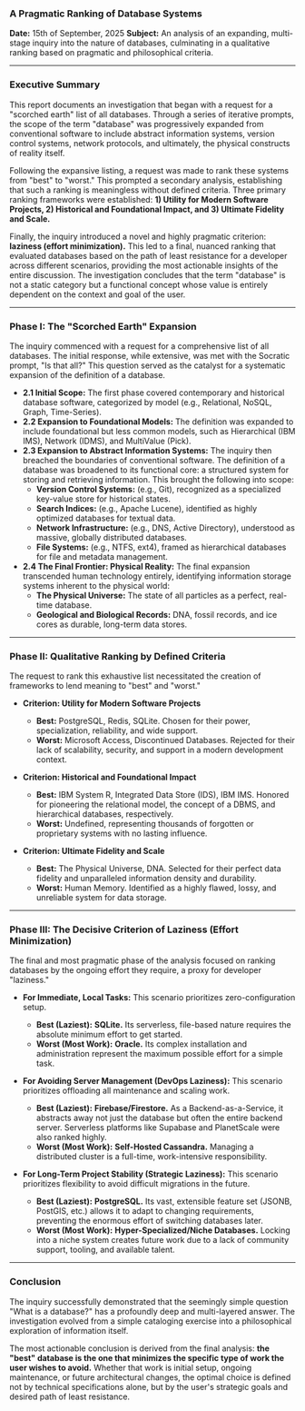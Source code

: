 ### **A Pragmatic Ranking of Database Systems**

**Date:** 15th of September, 2025
**Subject:** An analysis of an expanding, multi-stage inquiry into the nature of databases, culminating in a qualitative ranking based on pragmatic and philosophical criteria.

---

### Executive Summary

This report documents an investigation that began with a request for a "scorched earth" list of all databases. Through a series of iterative prompts, the scope of the term "database" was progressively expanded from conventional software to include abstract information systems, version control systems, network protocols, and ultimately, the physical constructs of reality itself.

Following the expansive listing, a request was made to rank these systems from "best" to "worst." This prompted a secondary analysis, establishing that such a ranking is meaningless without defined criteria. Three primary ranking frameworks were established: **1) Utility for Modern Software Projects, 2) Historical and Foundational Impact, and 3) Ultimate Fidelity and Scale.**

Finally, the inquiry introduced a novel and highly pragmatic criterion: **laziness (effort minimization).** This led to a final, nuanced ranking that evaluated databases based on the path of least resistance for a developer across different scenarios, providing the most actionable insights of the entire discussion. The investigation concludes that the term "database" is not a static category but a functional concept whose value is entirely dependent on the context and goal of the user.

---

### Phase I: The "Scorched Earth" Expansion

The inquiry commenced with a request for a comprehensive list of all databases. The initial response, while extensive, was met with the Socratic prompt, "Is that all?" This question served as the catalyst for a systematic expansion of the definition of a database.

*   **2.1 Initial Scope:** The first phase covered contemporary and historical database software, categorized by model (e.g., Relational, NoSQL, Graph, Time-Series).
*   **2.2 Expansion to Foundational Models:** The definition was expanded to include foundational but less common models, such as Hierarchical (IBM IMS), Network (IDMS), and MultiValue (Pick).
*   **2.3 Expansion to Abstract Information Systems:** The inquiry then breached the boundaries of conventional software. The definition of a database was broadened to its functional core: a structured system for storing and retrieving information. This brought the following into scope:
    *   **Version Control Systems:** (e.g., Git), recognized as a specialized key-value store for historical states.
    *   **Search Indices:** (e.g., Apache Lucene), identified as highly optimized databases for textual data.
    *   **Network Infrastructure:** (e.g., DNS, Active Directory), understood as massive, globally distributed databases.
    *   **File Systems:** (e.g., NTFS, ext4), framed as hierarchical databases for file and metadata management.
*   **2.4 The Final Frontier: Physical Reality:** The final expansion transcended human technology entirely, identifying information storage systems inherent to the physical world:
    *   **The Physical Universe:** The state of all particles as a perfect, real-time database.
    *   **Geological and Biological Records:** DNA, fossil records, and ice cores as durable, long-term data stores.

---

### Phase II: Qualitative Ranking by Defined Criteria

The request to rank this exhaustive list necessitated the creation of frameworks to lend meaning to "best" and "worst."

*   **Criterion: Utility for Modern Software Projects**
    *   **Best:** PostgreSQL, Redis, SQLite. Chosen for their power, specialization, reliability, and wide support.
    *   **Worst:** Microsoft Access, Discontinued Databases. Rejected for their lack of scalability, security, and support in a modern development context.

*   **Criterion: Historical and Foundational Impact**
    *   **Best:** IBM System R, Integrated Data Store (IDS), IBM IMS. Honored for pioneering the relational model, the concept of a DBMS, and hierarchical databases, respectively.
    *   **Worst:** Undefined, representing thousands of forgotten or proprietary systems with no lasting influence.

*   **Criterion: Ultimate Fidelity and Scale**
    *   **Best:** The Physical Universe, DNA. Selected for their perfect data fidelity and unparalleled information density and durability.
    *   **Worst:** Human Memory. Identified as a highly flawed, lossy, and unreliable system for data storage.

---

### Phase III: The Decisive Criterion of Laziness (Effort Minimization)

The final and most pragmatic phase of the analysis focused on ranking databases by the ongoing effort they require, a proxy for developer "laziness."

*   **For Immediate, Local Tasks:** This scenario prioritizes zero-configuration setup.
    *   **Best (Laziest):** **SQLite.** Its serverless, file-based nature requires the absolute minimum effort to get started.
    *   **Worst (Most Work):** **Oracle.** Its complex installation and administration represent the maximum possible effort for a simple task.

*   **For Avoiding Server Management (DevOps Laziness):** This scenario prioritizes offloading all maintenance and scaling work.
    *   **Best (Laziest):** **Firebase/Firestore.** As a Backend-as-a-Service, it abstracts away not just the database but often the entire backend server. Serverless platforms like Supabase and PlanetScale were also ranked highly.
    *   **Worst (Most Work):** **Self-Hosted Cassandra.** Managing a distributed cluster is a full-time, work-intensive responsibility.

*   **For Long-Term Project Stability (Strategic Laziness):** This scenario prioritizes flexibility to avoid difficult migrations in the future.
    *   **Best (Laziest):** **PostgreSQL.** Its vast, extensible feature set (JSONB, PostGIS, etc.) allows it to adapt to changing requirements, preventing the enormous effort of switching databases later.
    *   **Worst (Most Work):** **Hyper-Specialized/Niche Databases.** Locking into a niche system creates future work due to a lack of community support, tooling, and available talent.

---

### Conclusion

The inquiry successfully demonstrated that the seemingly simple question "What is a database?" has a profoundly deep and multi-layered answer. The investigation evolved from a simple cataloging exercise into a philosophical exploration of information itself.

The most actionable conclusion is derived from the final analysis: **the "best" database is the one that minimizes the specific type of work the user wishes to avoid.** Whether that work is initial setup, ongoing maintenance, or future architectural changes, the optimal choice is defined not by technical specifications alone, but by the user's strategic goals and desired path of least resistance.